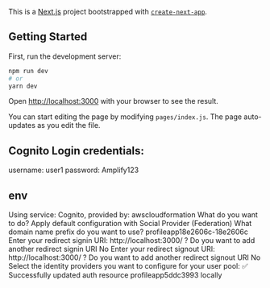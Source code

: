 This is a [Next.js](https://nextjs.org/) project bootstrapped with [`create-next-app`](https://github.com/vercel/next.js/tree/canary/packages/create-next-app).

## Getting Started

First, run the development server:

```bash
npm run dev
# or
yarn dev
```

Open [http://localhost:3000](http://localhost:3000) with your browser to see the result.

You can start editing the page by modifying `pages/index.js`. The page auto-updates as you edit the file.

## Cognito Login credentials:

username: user1
password: Amplify123


## env 

Using service: Cognito, provided by: awscloudformation
 What do you want to do? Apply default configuration with Social Provider (Federation)
 What domain name prefix do you want to use? profileapp18e2606c-18e2606c
 Enter your redirect signin URI: http://localhost:3000/
? Do you want to add another redirect signin URI No
 Enter your redirect signout URI: http://localhost:3000/
? Do you want to add another redirect signout URI No
 Select the identity providers you want to configure for your user pool: 
✅ Successfully updated auth resource profileapp5ddc3993 locally

